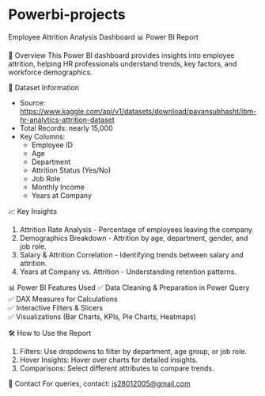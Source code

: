 # Powerbi-projects




Employee Attrition Analysis Dashboard 
📊 Power BI Report  

📌 Overview
This Power BI dashboard provides insights into employee attrition, helping HR professionals understand trends, key factors, and workforce demographics.  



📂 Dataset Information 
- Source: https://www.kaggle.com/api/v1/datasets/download/pavansubhasht/ibm-hr-analytics-attrition-dataset 
- Total Records: nearly 15,000
- Key Columns: 
  - Employee ID  
  - Age  
  - Department  
  - Attrition Status (Yes/No)  
  - Job Role  
  - Monthly Income  
  - Years at Company  

 
 
 📈 Key Insights
1. Attrition Rate Analysis - Percentage of employees leaving the company.  
2. Demographics Breakdown - Attrition by age, department, gender, and job role.  
3. Salary & Attrition Correlation - Identifying trends between salary and attrition.  
4. Years at Company vs. Attrition - Understanding retention patterns.  

 
 
 
 📊 Power BI Features Used
✅ Data Cleaning & Preparation in Power Query  
✅ DAX Measures for Calculations  
✅ Interactive Filters & Slicers  
✅ Visualizations (Bar Charts, KPIs, Pie Charts, Heatmaps)  




🛠 How to Use the Report
1. Filters:
    Use dropdowns to filter by department, age group, or job role.  
3. Hover Insights:
   Hover over charts for detailed insights.  
4. Comparisons:
   Select different attributes to compare trends.  

 
 
 📧 Contact
For queries, contact: js28012005@gmail.com
